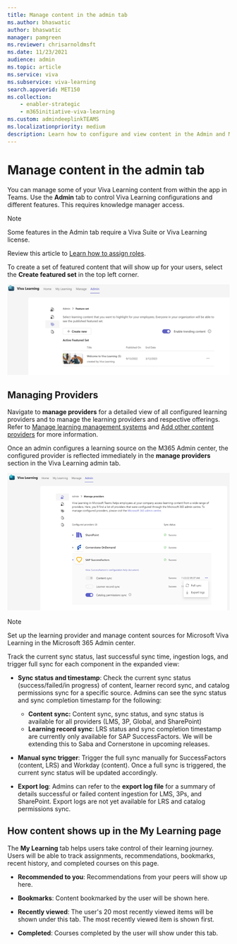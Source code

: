 ```yaml
---
title: Manage content in the admin tab
ms.author: bhaswatic
author: bhaswatic
manager: pamgreen
ms.reviewer: chrisarnoldmsft
ms.date: 11/23/2021
audience: admin
ms.topic: article
ms.service: viva
ms.subservice: viva-learning
search.appverid: MET150
ms.collection: 
    - enabler-strategic
    - m365initiative-viva-learning
ms.custom: admindeeplinkTEAMS
ms.localizationpriority: medium
description: Learn how to configure and view content in the Admin and My Learning tabs in Viva Learning.
---
```


# Manage content in the admin tab

You can manage some of your Viva Learning content from within the app in Teams. Use the **Admin** tab to control Viva Learning configurations and different features. This requires knowledge manager access.  

>[!NOTE]
> Some features in the Admin tab require a Viva Suite or Viva Learning license.

Review this article to [Learn how to assign roles](/exchange/permissions/role-group-members).

To create a set of featured content that will show up for your users, select the **Create featured set** in the top left corner.

![Screenshot shows the feature set inside the new admin tab for Viva Learning.](../media/learning/new-admin-tab.png)

## Managing Providers

Navigate to **manage providers** for a detailed view of all configured learning providers and to manage the learning providers and respective offerings. Refer to [Manage learning management systems](../learning/configure-lms.md) and [Add other content providers](../learning/configure-other-content-sources.md) for more information.


Once an admin configures a learning source on the M365 Admin center, the configured provider is reflected immediately in the **manage providers** section in the Viva Learning admin tab. 


![Screenshot shows the manage providers options inside the new admin tab for Viva Learning.](../media/learning/admin-tab-manage-providers.png)

>[!NOTE]
> Set up the learning provider and manage content sources for Microsoft Viva Learning in the Microsoft 365 Admin center.


Track the current sync status, last successful sync time, ingestion logs, and trigger full sync for each component in the expanded view:

- **Sync status and timestamp**: Check the current sync status (success/failed/in progress) of content, learner record sync, and catalog permissions sync for a specific source. Admins can see the sync status and sync completion timestamp for the following:
    - **Content sync:** Content sync, sync status, and sync status is available for all providers (LMS, 3P, Global, and SharePoint)
    - **Learning record sync**: LRS status and sync completion timestamp are currently only available for SAP SuccessFactors. We will be extending this to Saba and Cornerstone in upcoming releases.

- **Manual sync trigger**: Trigger the full sync manually for SuccessFactors (content, LRS) and Workday (content). Once a full sync is triggered, the current sync status will be updated accordingly.

- **Export log**: Admins can refer to the **export log file** for a summary of details successful or failed content ingestion for LMS, 3Ps, and SharePoint. Export logs are not yet available for LRS and catalog permissions sync.

## How content shows up in the My Learning page

The **My Learning** tab helps users take control of their learning journey. Users will be able to track assignments, recommendations, bookmarks, recent history, and completed courses on this page.

- **Recommended to you**: Recommendations from your peers will show up here.

- **Bookmarks**: Content bookmarked by the user will be shown here.

- **Recently viewed**: The user's 20 most recently viewed items will be shown under this tab. The most recently viewed item is shown first.

- **Completed**: Courses completed by the user will show under this tab.
